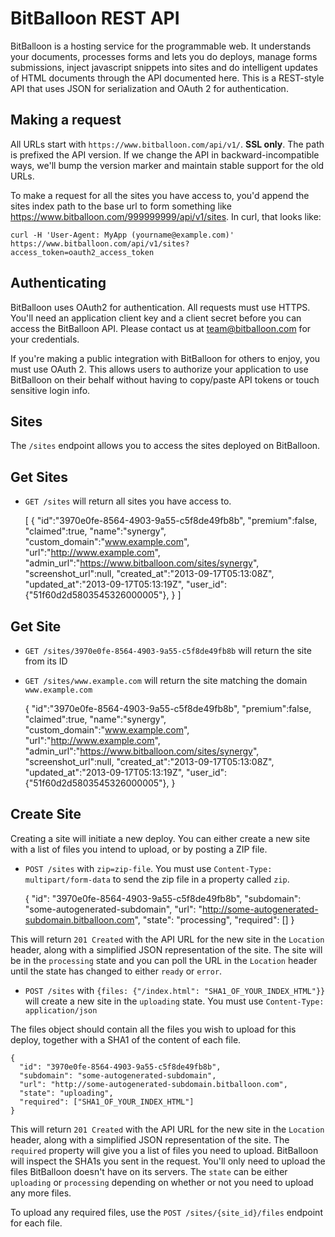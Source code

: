 BitBalloon REST API
===================

BitBalloon is a hosting service for the programmable web. It understands your documents, processes forms and lets you do deploys, manage forms submissions, inject javascript snippets into sites and do intelligent updates of HTML documents through the API documented here. This is a REST-style API that uses JSON for serialization and OAuth 2 for authentication.

Making a request
----------------

All URLs start with `https://www.bitballoon.com/api/v1/`. **SSL only**. The path is prefixed the API version. If we change the API in backward-incompatible ways, we'll bump the version marker and maintain stable support for the old URLs.

To make a request for all the sites you have access to, you'd append the sites index path to the base url to form something like https://www.bitballoon.com/999999999/api/v1/sites. In curl, that looks like:

```shell
curl -H 'User-Agent: MyApp (yourname@example.com)' https://www.bitballoon.com/api/v1/sites?access_token=oauth2_access_token
```

Authenticating
--------------

BitBalloon uses OAuth2 for authentication. All requests must use HTTPS. You'll need an application client key and a client secret before you can access the BitBalloon API. Please contact us at team@bitballoon.com for your credentials.

If you're making a public integration with BitBalloon for others to enjoy, you must use OAuth 2. This allows users to authorize your application to use BitBalloon on their behalf without having to copy/paste API tokens or touch sensitive login info.

Sites
-----

The `/sites` endpoint allows you to access the sites deployed on BitBalloon.

Get Sites
---------

* `GET /sites` will return all sites you have access to.

    [
      {
        "id":"3970e0fe-8564-4903-9a55-c5f8de49fb8b",
        "premium":false,
        "claimed":true,
        "name":"synergy",
        "custom_domain":"www.example.com",
        "url":"http://www.example.com",
        "admin_url":"https://www.bitballoon.com/sites/synergy",
        "screenshot_url":null,
        "created_at":"2013-09-17T05:13:08Z",
        "updated_at":"2013-09-17T05:13:19Z",
        "user_id":{"51f60d2d5803545326000005"},
      }
    ]

Get Site
--------

* `GET /sites/3970e0fe-8564-4903-9a55-c5f8de49fb8b` will return the site from its ID
* `GET /sites/www.example.com` will return the site matching the domain `www.example.com`

    {
      "id":"3970e0fe-8564-4903-9a55-c5f8de49fb8b",
      "premium":false,
      "claimed":true,
      "name":"synergy",
      "custom_domain":"www.example.com",
      "url":"http://www.example.com",
      "admin_url":"https://www.bitballoon.com/sites/synergy",
      "screenshot_url":null,
      "created_at":"2013-09-17T05:13:08Z",
      "updated_at":"2013-09-17T05:13:19Z",
      "user_id":{"51f60d2d5803545326000005"},
    }

Create Site
-----------

Creating a site will initiate a new deploy. You can either create a new site with a list of files you intend to upload, or by posting a ZIP file.

* `POST /sites` with `zip=zip-file`. You must use `Content-Type: multipart/form-data` to send the zip file in a property called `zip`.

    {
      "id": "3970e0fe-8564-4903-9a55-c5f8de49fb8b",
      "subdomain": "some-autogenerated-subdomain",
      "url": "http://some-autogenerated-subdomain.bitballoon.com",
      "state": "processing",
      "required": []
    }

This will return `201 Created` with the API URL for the new site in the `Location` header, along with a simplified JSON representation of the site. The site will be in the `processing` state and you can poll the URL in the `Location` header until the state has changed to either `ready` or `error`.

* `POST /sites` with `{files: {"/index.html": "SHA1_OF_YOUR_INDEX_HTML"}}` will create a new site in the `uploading` state. You must use `Content-Type: application/json`

The files object should contain all the files you wish to upload for this deploy, together with a SHA1 of the content of each file.

    {
      "id": "3970e0fe-8564-4903-9a55-c5f8de49fb8b",
      "subdomain": "some-autogenerated-subdomain",
      "url": "http://some-autogenerated-subdomain.bitballoon.com",
      "state": "uploading",
      "required": ["SHA1_OF_YOUR_INDEX_HTML"]
    }

This will return `201 Created` with the API URL for the new site in the `Location` header, along with a simplified JSON representation of the site. The `required` property will give you a list of files you need to upload. BitBalloon will inspect the SHA1s you sent in the request. You'll only need to upload the files BitBalloon doesn't have on its servers. The `state` can be either `uploading` or `processing` depending on whether or not you need to upload any more files.

To upload any required files, use the `POST /sites/{site_id}/files` endpoint for each file.

